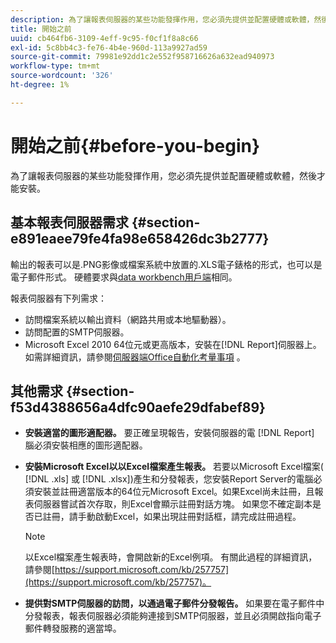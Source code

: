 ```yaml
---
description: 為了讓報表伺服器的某些功能發揮作用，您必須先提供並配置硬體或軟體，然後才能安裝。
title: 開始之前
uuid: cb464fb6-3109-4eff-9c95-f0cf1f8a8c66
exl-id: 5c8bb4c3-fe76-4b4e-960d-113a9927ad59
source-git-commit: 79981e92dd1c2e552f958716626a632ead940973
workflow-type: tm+mt
source-wordcount: '326'
ht-degree: 1%

---
```


# 開始之前{#before-you-begin}

為了讓報表伺服器的某些功能發揮作用，您必須先提供並配置硬體或軟體，然後才能安裝。

## 基本報表伺服器需求 {#section-e891eaee79fe4fa98e658426dc3b2777}

輸出的報表可以是.PNG影像或檔案系統中放置的.XLS電子錶格的形式，也可以是電子郵件形式。 硬體要求與[data workbench用戶端](https://experienceleague.adobe.com/docs/data-workbench/using/install/c-data-workbench-client-install.html#Data_Workbench_Client_Minimum_System_Requirements)相同。

報表伺服器有下列需求：

* 訪問檔案系統以輸出資料（網路共用或本地驅動器）。
* 訪問配置的SMTP伺服器。
* Microsoft Excel 2010 64位元或更高版本，安裝在[!DNL Report]伺服器上。 如需詳細資訊，請參閱[伺服器端Office自動化考量事項](https://support.microsoft.com/kb/257757) 。

## 其他需求 {#section-f53d4388656a4dfc90aefe29dfabef89}

* **安裝適當的圖形適配器。** 要正確呈現報告，安裝伺服器的電 [!DNL Report] 腦必須安裝相應的圖形適配器。

* **安裝Microsoft Excel以以Excel檔案產生報表。** 若要以Microsoft Excel檔案( [!DNL .xls] 或 [!DNL .xlsx])產生和分發報表，您安裝Report Server的電腦必須安裝並註冊適當版本的64位元Microsoft Excel。如果Excel尚未註冊，且報表伺服器嘗試首次存取，則Excel會顯示註冊對話方塊。 如果您不確定副本是否已註冊，請手動啟動Excel，如果出現註冊對話框，請完成註冊過程。

   >[!NOTE]
   >
   >以Excel檔案產生報表時，會開啟新的Excel例項。 有關此過程的詳細資訊，請參閱[https://support.microsoft.com/kb/257757](https://support.microsoft.com/kb/257757)。

* **提供對SMTP伺服器的訪問，以通過電子郵件分發報告。** 如果要在電子郵件中分發報表，報表伺服器必須能夠連接到SMTP伺服器，並且必須開啟指向電子郵件轉發服務的適當埠。

